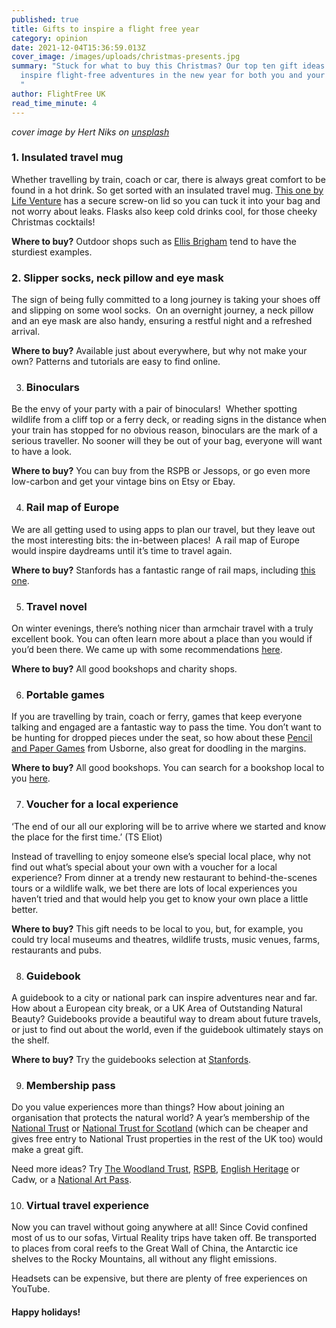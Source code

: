 ```yaml
---
published: true
title: Gifts to inspire a flight free year
category: opinion
date: 2021-12-04T15:36:59.013Z
cover_image: /images/uploads/christmas-presents.jpg
summary: "Stuck for what to buy this Christmas? Our top ten gift ideas will
  inspire flight-free adventures in the new year for both you and your friends.
  "
author: FlightFree UK
read_time_minute: 4
---
```

*cover image by Hert Niks on [unsplash](https://unsplash.com/s/photos/christmas-gifts)*

### 1. Insulated travel mug

Whether travelling by train, coach or car, there is always great comfort to be found in a hot drink. So get sorted with an insulated travel mug. [This one by Life Venture](https://www.lifeventure.com/products/cookware/thermal-mug) has a secure screw-on lid so you can tuck it into your bag and not worry about leaks. Flasks also keep cold drinks cool, for those cheeky Christmas cocktails!

**Where to buy?** Outdoor shops such as [Ellis Brigham](https://www.ellis-brigham.com/shops) tend to have the sturdiest examples. 

### 2. Slipper socks, neck pillow and eye mask

The sign of being fully committed to a long journey is taking your shoes off and slipping on some wool socks.  On an overnight journey, a neck pillow and an eye mask are also handy, ensuring a restful night and a refreshed arrival. 

**Where to buy?** Available just about everywhere, but why not make your own? Patterns and tutorials are easy to find online. 

3. ### Binoculars

Be the envy of your party with a pair of binoculars!  Whether spotting wildlife from a cliff top or a ferry deck, or reading signs in the distance when your train has stopped for no obvious reason, binoculars are the mark of a serious traveller. No sooner will they be out of your bag, everyone will want to have a look.

**Where to buy?** You can buy from the RSPB or Jessops, or go even more low-carbon and get your vintage bins on Etsy or Ebay. 

4. ### Rail map of Europe

We are all getting used to using apps to plan our travel, but they leave out the most interesting bits: the in-between places!  A rail map of Europe would inspire daydreams until it’s time to travel again. 

**Where to buy?** Stanfords has a fantastic range of rail maps, including [this one](https://www.stanfords.co.uk/Europe-Travellers-Railway-Map_9789077899090).

5. ### Travel novel

On winter evenings, there’s nothing nicer than armchair travel with a truly excellent book. You can often learn more about a place than you would if you’d been there. We came up with some recommendations [here](https://flightfree.co.uk/post/travelling-through-literature/). 

**Where to buy?** All good bookshops and charity shops.

6. ### Portable games

If you are travelling by train, coach or ferry, games that keep everyone talking and engaged are a fantastic way to pass the time. You don’t want to be hunting for dropped pieces under the seat, so how about these [Pencil and Paper Games](https://www.waterstones.com/book/pencil-and-paper-games/simon-tudhope/simon-tudhope/9781409581352) from Usborne, also great for doodling in the margins. 

**Where to buy?** All good bookshops. You can search for a bookshop local to you [here](https://www.booksellers.org.uk/bookshopsearch).

7. ### Voucher for a local experience

‘The end of our all our exploring will be to arrive where we started and know the place for the first time.’ (TS Eliot) 

Instead of travelling to enjoy someone else’s special local place, why not find out what’s special about your own with a voucher for a local experience? From dinner at a trendy new restaurant to behind-the-scenes tours or a wildlife walk, we bet there are lots of local experiences you haven’t tried and that would help you get to know your own place a little better.

**Where to buy?** This gift needs to be local to you, but, for example, you could try local museums and theatres, wildlife trusts, music venues, farms, restaurants and pubs.

8. ### Guidebook 

A guidebook to a city or national park can inspire adventures near and far. How about a European city break, or a UK Area of Outstanding Natural Beauty? Guidebooks provide a beautiful way to dream about future travels, or just to find out about the world, even if the guidebook ultimately stays on the shelf.

**Where to buy?** Try the guidebooks selection at [Stanfords](https://www.stanfords.co.uk/AdvancedSearch?q=guidebooks).

9. ### Membership pass

Do you value experiences more than things? How about joining an organisation that protects the natural world? A year’s membership of the [National Trust](https://www.nationaltrust.org.uk/features/gift-membership?intcmp=gift_membership_winter21_homepage_cta) or [National Trust for Scotland](https://www.nts.org.uk/stories/membership-the-perfect-gift-this-christmas) (which can be cheaper and gives free entry to National Trust properties in the rest of the UK too) would make a great gift. 

Need more ideas? Try [The Woodland Trust](https://www.woodlandtrust.org.uk/support-us/join/), [RSPB](https://www.rspb.org.uk/join-and-donate/gift-membership/), [English Heritage](https://www.english-heritage.org.uk/join/) or Cadw, or a [National Art Pass](https://www.artfund.org/national-art-pass). 

10. ### Virtual travel experience

Now you can travel without going anywhere at all! Since Covid confined most of us to our sofas, Virtual Reality trips have taken off. Be transported to places from coral reefs to the Great Wall of China, the Antarctic ice shelves to the Rocky Mountains, all without any flight emissions. 

Headsets can be expensive, but there are plenty of free experiences on YouTube.

#### Happy holidays!